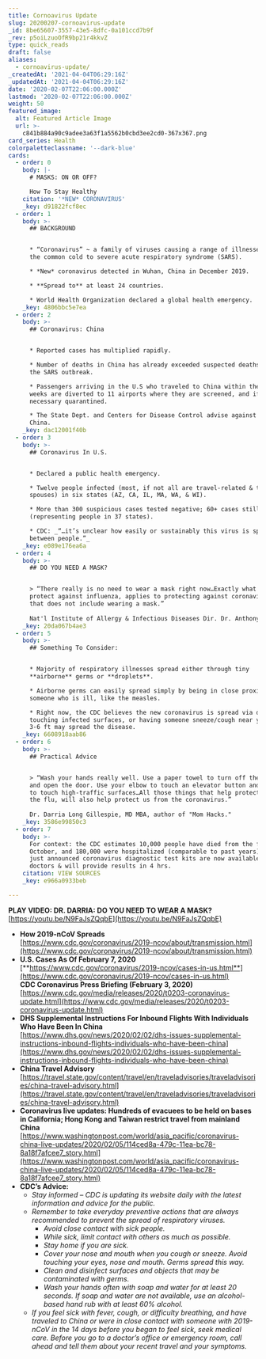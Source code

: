 ```yaml
---
title: Cornoavirus Update
slug: 20200207-cornoavirus-update
_id: 8be65607-3557-43e5-8dfc-0a101ccd7b9f
_rev: p5oiLzuoOfR9bp21r4kkvZ
type: quick_reads
draft: false
aliases:
  - cornoavirus-update/
_createdAt: '2021-04-04T06:29:16Z'
_updatedAt: '2021-04-04T06:29:16Z'
date: '2020-02-07T22:06:00.000Z'
lastmod: '2020-02-07T22:06:00.000Z'
weight: 50
featured_image:
  alt: Featured Article Image
  url: >-
    c841b884a90c9adee3a63f1a5562b0cbd3ee2cd0-367x367.png
card_series: Health
colorpaletteclassname: '--dark-blue'
cards:
  - order: 0
    body: |-
      # MASKS: ON OR OFF?

      How To Stay Healthy
    citation: '*NEW* CORONAVIRUS'
    _key: d91822fcf8ec
  - order: 1
    body: >-
      ## BACKGROUND


      * “Coronavirus” ~ a family of viruses causing a range of illnesses from
      the common cold to severe acute respiratory syndrome (SARS).

      * *New* coronavirus detected in Wuhan, China in December 2019.

      * **Spread to** at least 24 countries.

      * World Health Organization declared a global health emergency.
    _key: 4806bbc5e7ea
  - order: 2
    body: >-
      ## Coronavirus: China


      * Reported cases has multiplied rapidly.

      * Number of deaths in China has already exceeded suspected deaths during
      the SARS outbreak.

      * Passengers arriving in the U.S who traveled to China within the last two
      weeks are diverted to 11 airports where they are screened, and if
      necessary quarantined.

      * The State Dept. and Centers for Disease Control advise against travel to
      China.
    _key: dac12001f40b
  - order: 3
    body: >-
      ## Coronavirus In U.S.


      * Declared a public health emergency.

      * Twelve people infected (most, if not all are travel-related & their
      spouses) in six states (AZ, CA, IL, MA, WA, & WI).

      * More than 300 suspicious cases tested negative; 60+ cases still pending
      (representing people in 37 states).

      * CDC: _“…it’s unclear how easily or sustainably this virus is spreading
      between people.”_
    _key: e089e176ea6a
  - order: 4
    body: >-
      ## DO YOU NEED A MASK?


      > “There really is no need to wear a mask right now…Exactly what you do to
      protect against influenza, applies to protecting against coronavirus – and
      that does not include wearing a mask.”  
        
      Nat'l Institute of Allergy & Infectious Diseases Dir. Dr. Anthony Fauci
    _key: 20da067b4ae3
  - order: 5
    body: >-
      ## Something To Consider:


      * Majority of respiratory illnesses spread either through tiny
      **airborne** germs or **droplets**.

      * Airborne germs can easily spread simply by being in close proximity with
      someone who is ill, like the measles.

      * Right now, the CDC believes the new coronavirus is spread via droplet;
      touching infected surfaces, or having someone sneeze/cough near you from
      3-6 ft may spread the disease.
    _key: 6608918aab86
  - order: 6
    body: >-
      ## Practical Advice


      > “Wash your hands really well. Use a paper towel to turn off the faucet
      and open the door. Use your elbow to touch an elevator button and try not
      to touch high-traffic surfaces…All those things that help protect us from
      the flu, will also help protect us from the coronavirus.”  
        
      Dr. Darria Long Gillespie, MD MBA, author of "Mom Hacks."
    _key: 3586e99850c3
  - order: 7
    body: >-
      For context: the CDC estimates 10,000 people have died from the flu since
      October, and 180,000 were hospitalized (comparable to past years). The CDC
      just announced coronavirus diagnostic test kits are now available to
      doctors & will provide results in 4 hrs.
    citation: VIEW SOURCES
    _key: e966a0933beb

---
```

**PLAY VIDEO: DR. DARRIA: DO YOU NEED TO WEAR A MASK?**  
[https://youtu.be/N9FaJsZQqbE](https://youtu.be/N9FaJsZQqbE)

* **How 2019-nCoV Spreads**  
[https://www.cdc.gov/coronavirus/2019-ncov/about/transmission.html](https://www.cdc.gov/coronavirus/2019-ncov/about/transmission.html)
* **U.S. Cases As Of February 7, 2020**  
[**https://www.cdc.gov/coronavirus/2019-ncov/cases-in-us.html**](https://www.cdc.gov/coronavirus/2019-ncov/cases-in-us.html)  
**CDC Coronavirus Press Briefing (February 3, 2020)**  
[https://www.cdc.gov/media/releases/2020/t0203-coronavirus-update.html](https://www.cdc.gov/media/releases/2020/t0203-coronavirus-update.html)
* **DHS Supplemental Instructions For Inbound Flights With Individuals Who Have Been In China**  
[https://www.dhs.gov/news/2020/02/02/dhs-issues-supplemental-instructions-inbound-flights-individuals-who-have-been-china](https://www.dhs.gov/news/2020/02/02/dhs-issues-supplemental-instructions-inbound-flights-individuals-who-have-been-china)
* **China Travel Advisory**  
[https://travel.state.gov/content/travel/en/traveladvisories/traveladvisories/china-travel-advisory.html](https://travel.state.gov/content/travel/en/traveladvisories/traveladvisories/china-travel-advisory.html)
* **Coronavirus live updates: Hundreds of evacuees to be held on bases in California; Hong Kong and Taiwan restrict travel from mainland China**  
[https://www.washingtonpost.com/world/asia_pacific/coronavirus-china-live-updates/2020/02/05/114ced8a-479c-11ea-bc78-8a18f7afcee7_story.html](https://www.washingtonpost.com/world/asia_pacific/coronavirus-china-live-updates/2020/02/05/114ced8a-479c-11ea-bc78-8a18f7afcee7_story.html)
* **CDC’s Advice:**
  * _Stay informed – CDC is updating its website daily with the latest information and advice for the public._
  * _Remember to take everyday preventive actions that are always recommended to prevent the spread of respiratory viruses._
      * _Avoid close contact with sick people._
    * _While sick, limit contact with others as much as possible._
    * _Stay home if you are sick._
    * _Cover your nose and mouth when you cough or sneeze. Avoid touching your eyes, nose and mouth. Germs spread this way._
    * _Clean and disinfect surfaces and objects that may be contaminated with germs._
    * _Wash your hands often with soap and water for at least 20 seconds. If soap and water are not available, use an alcohol-based hand rub with at least 60% alcohol._
  * _If you feel sick with fever, cough, or difficulty breathing, and have traveled to China or were in close contact with someone with 2019-nCoV in the 14 days before you began to feel sick, seek medical care. Before you go to a doctor’s office or emergency room, call ahead and tell them about your recent travel and your symptoms._